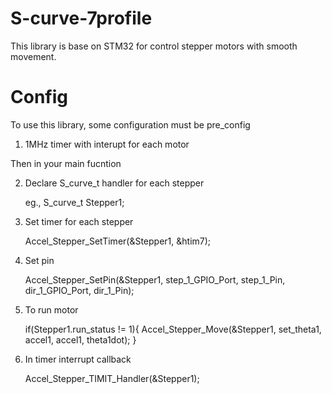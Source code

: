 # S-curve-7profile
This library is base on STM32 for control stepper motors with smooth movement.
# Config
To use this library, some configuration must be pre_config

1. 1MHz timer with interupt for each motor

Then in your main fucntion

2. Declare S_curve_t handler for each stepper

	 eg., S_curve_t Stepper1;
	
3. Set timer for each stepper
	
	Accel_Stepper_SetTimer(&Stepper1, &htim7);	
4. Set pin
	
	Accel_Stepper_SetPin(&Stepper1, step_1_GPIO_Port, step_1_Pin, dir_1_GPIO_Port, dir_1_Pin);	
5. To run motor
	
	if(Stepper1.run_status != 1){
		Accel_Stepper_Move(&Stepper1, set_theta1, accel1, accel1, theta1dot);
	}	
6. In timer interrupt callback
	
	Accel_Stepper_TIMIT_Handler(&Stepper1);	

